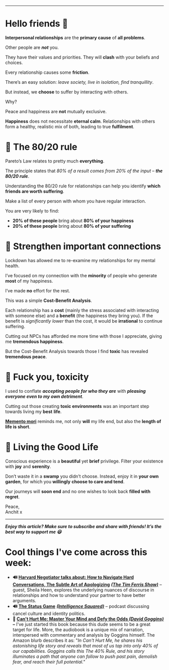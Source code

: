 

---

**Hello friends 💙**
===================

**Interpersonal relationships** are the **primary cause** of **all problems**.

Other people are ***not*** you. 

They have their values and priorities. They will **clash** with your beliefs and choices.

Every relationship causes some **friction**.

There’s an easy solution: *leave society, live in isolation, find tranquillity*.

But instead, we **choose** to suffer by interacting with others.

Why?

Peace and happiness are **not** mutually exclusive. 

**Happiness** does not necessitate **eternal calm**. Relationships with others form a healthy, realistic mix of both, leading to true **fulfilment**.

🧩 The 80/20 rule
================

Pareto’s Law relates to pretty much **everything**.

The principle states that *80% of a result comes from 20% of the input* – ***the 80/20 rule***.

Understanding the 80/20 rule for relationships can help you identify **which friends are worth suffering**.

Make a list of every person with whom you have regular interaction.

You are very likely to find:

* **20% of these people** bring about **80% of your happiness**
* **20% of these people** bring about **80% of your suffering**

🤗 Strengthen important connections
==================================

Lockdown has allowed me to re-examine my relationships for my mental health.

I’ve focused on my connection with the **minority** of people who generate **most** of my happiness.

I’ve made **no** effort for the rest.

This was a simple **Cost-Benefit Analysis**. 

Each relationship has a **cost** (mainly the stress associated with interacting with someone else) and a **benefit** (the happiness they bring you). If the benefit is *significantly lower* than the cost, it would be **irrational** to continue suffering.

Cutting out NPCs has afforded me more time with those I appreciate, giving me **tremendous happiness**.

But the Cost-Benefit Analysis towards those I find **toxic** has revealed **tremendous peace**.

🧤 Fuck you, toxicity
====================

I used to conflate ***accepting people for who they are*** with ***pleasing everyone even to my own detriment***.

Cutting out those creating **toxic environments** was an important step towards living my **best** **life**.

**[Memento mori](__GHOST_URL__/how-to-not-suffer/)** reminds me, not only **will** my life end, but also the **length of life is short**.

🐘 Living the Good Life
======================

Conscious experience is a **beautiful** yet **brief** privilege. Filter your existence with **joy** and **serenity**.

Don’t waste it in a **swamp** you didn’t choose. Instead, enjoy it in **your own garden**, for which you **willingly** **choose to care and tend**.

Our journeys will **soon end** and no one wishes to look back **filled with regret**.

Peace,  
Anchit x



---

***Enjoy this article? Make sure to subscribe and share with friends! It’s the best way to support me 😃***

Cool things I've come across this week:
=======================================

* **🔊 [Harvard Negotiator talks about: How to Navigate Hard Conversations, The Subtle Art of Apologizing](https://open.spotify.com/episode/4GZlV2Q1Q8Hur3abt5ABO5?si=8jXYmuxgQ4eDEG4J9b7N9w&dl_branch=1)** ***[(The Tim Ferris Show)](https://open.spotify.com/episode/4GZlV2Q1Q8Hur3abt5ABO5?si=8jXYmuxgQ4eDEG4J9b7N9w&dl_branch=1)*** – guest, Sheila Heen, explores the underlying nuances of discourse in relationships and how to understand your partner to have better arguments.
* **🔊 [The Status Game](https://open.spotify.com/episode/0OszRv9b5oA1FoJHwxIfPv?si=MT445pAgRFSqtk9g0Y-IxQ&dl_branch=1)** ***[(Intelligence Squared)](https://open.spotify.com/episode/0OszRv9b5oA1FoJHwxIfPv?si=MT445pAgRFSqtk9g0Y-IxQ&dl_branch=1)*** – podcast discussing cancel culture and identity politics.
* **📕 [Can't Hurt Me: Master Your Mind and Defy the Odds *(David Goggins)*](https://www.amazon.co.uk/Cant-Hurt-Me-Master-Your/dp/1544512279/ref=asc_df_1544512279/?tag=googshopuk-21&linkCode=df0&hvadid=311024763511&hvpos=&hvnetw=g&hvrand=16028319427283391745&hvpone=&hvptwo=&hvqmt=&hvdev=c&hvdvcmdl=&hvlocint=&hvlocphy=9072501&hvtargid=pla-553981143753&psc=1&th=1&psc=1) *–*** I've just started this book because this dude seems to be a great target for life. More, the audiobook is a unique mix of narration, interspersed with commentary and analysis by Goggins himself. The Amazon blurb describes it as: "*In Can't Hurt Me, he shares his astonishing life story and reveals that most of us tap into only 40% of our capabilities. Goggins calls this The 40% Rule, and his story illuminates a path that anyone can follow to push past pain, demolish fear, and reach their full potential."*
